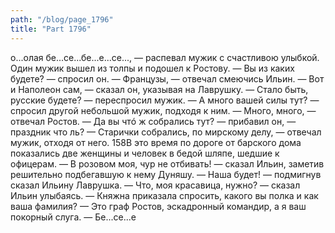 ```yaml
---
path: "/blog/page_1796"
title: "Part 1796"
---
```


о...олая бе...се...бе...е...се..., — распевал мужик с счастливою улыбкой.
Один мужик вышел из толпы и подошел к Ростову.
— Вы из каких будете? — спросил он.
— Французы, — отвечал смеючись Ильин. — Вот и Наполеон сам, — сказал он, указывая на Лаврушку.
— Стало быть, русские будете? — переспросил мужик.
— А много вашей силы тут? — спросил другой небольшой мужик, подходя к ним.
— Много, много, — отвечал Ростов. — Да вы чтó ж собрались тут? — прибавил он, — праздник что ль?
— Старички собрались, по мирскому делу, — отвечал мужик, отходя от него.
158В это время по дороге от барского дома показались две женщины и человек в бедой шляпе, шедшие к офицерам.
— В розовом моя, чур не отбивать! — сказал Ильин, заметив решительно подбегавшую к нему Дуняшу.
— Наша будет! — подмигнув сказал Ильину Лаврушка.
— Что, моя красавица, нужно? — сказал Ильин улыбаясь.
— Княжна приказала спросить, какого вы полка и как ваша фамилия?
— Это граф Ростов, эскадронный командир, а я ваш покорный слуга.
— Бе...се...е
